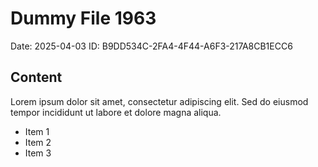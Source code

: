 # Dummy File 1963

Date: 2025-04-03
ID: B9DD534C-2FA4-4F44-A6F3-217A8CB1ECC6

## Content

Lorem ipsum dolor sit amet, consectetur adipiscing elit.
Sed do eiusmod tempor incididunt ut labore et dolore magna aliqua.

* Item 1
* Item 2
* Item 3

